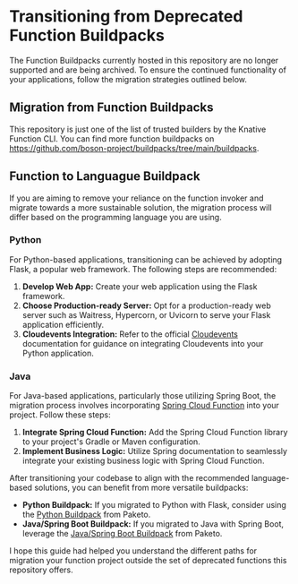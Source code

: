 # Transitioning from Deprecated Function Buildpacks

The Function Buildpacks currently hosted in this repository are no longer supported and are being archived. To ensure the continued functionality of your applications, follow the migration strategies outlined below.

## Migration from Function Buildpacks

This repository is just one of the list of trusted builders by the Knative Function CLI. You can find more function buildpacks on https://github.com/boson-project/buildpacks/tree/main/buildpacks.

## Function to Languague Buildpack

If you are aiming to remove your reliance on the function invoker and migrate towards a more sustainable solution, the migration process will differ based on the programming language you are using.

### Python
For Python-based applications, transitioning can be achieved by adopting Flask, a popular web framework. The following steps are recommended:

1. **Develop Web App:** Create your web application using the Flask framework.
2. **Choose Production-ready Server:** Opt for a production-ready web server such as Waitress, Hypercorn, or Uvicorn to serve your Flask application efficiently.
3. **Cloudevents Integration:** Refer to the official [Cloudevents](https://cloudevents.io/) documentation for guidance on integrating Cloudevents into your Python application.

### Java
For Java-based applications, particularly those utilizing Spring Boot, the migration process involves incorporating [Spring Cloud Function](https://spring.io/projects/spring-cloud-function/) into your project. Follow these steps:

1. **Integrate Spring Cloud Function:** Add the Spring Cloud Function library to your project's Gradle or Maven configuration.
2. **Implement Business Logic:** Utilize Spring documentation to seamlessly integrate your existing business logic with Spring Cloud Function.

After transitioning your codebase to align with the recommended language-based solutions, you can benefit from more versatile buildpacks:

- **Python Buildpack:** If you migrated to Python with Flask, consider using the [Python Buildpack](https://github.com/paketo-buildpacks/python) from Paketo.
- **Java/Spring Boot Buildpack:** If you migrated to Java with Spring Boot, leverage the [Java/Spring Boot Buildpack](https://github.com/paketo-buildpacks/spring-boot) from Paketo.

I hope this guide had helped you understand the different paths for migration your function project outside the set of deprecated functions this repository offers. 
